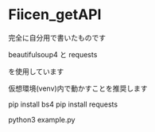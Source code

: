 # Fiicen_getAPI
完全に自分用で書いたものです


beautifulsoup4 と requests


を使用しています




仮想環境(venv)内で動かすことを推奨します


pip install bs4
pip install requests


python3 example.py
